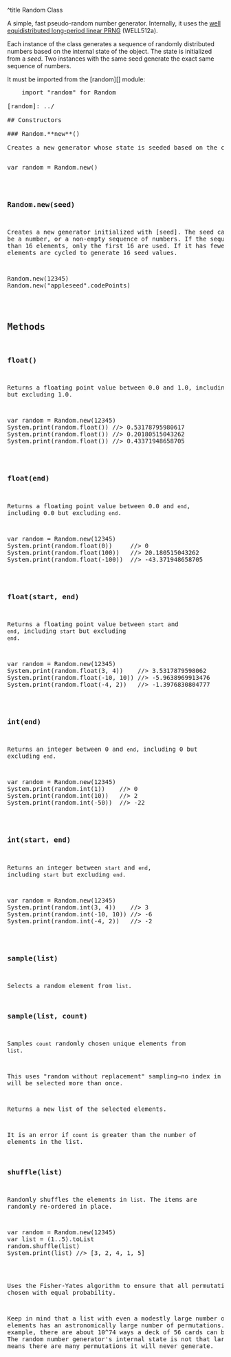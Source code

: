 ^title Random Class

A simple, fast pseudo-random number generator. Internally, it uses the [well
equidistributed long-period linear PRNG][well] (WELL512a).

[well]: https://en.wikipedia.org/wiki/Well_equidistributed_long-period_linear

Each instance of the class generates a sequence of randomly distributed numbers
based on the internal state of the object. The state is initialized from a
*seed*. Two instances with the same seed generate the exact same sequence of
numbers.


It must be imported from the [random][] module:

<pre class="snippet">
    import "random" for Random

[random]: ../

## Constructors

### Random.**new**()

Creates a new generator whose state is seeded based on the current time.

<pre class="snippet">
var random = Random.new()
</pre>

### Random.**new**(seed)

Creates a new generator initialized with [seed]. The seed can either be a
number, or a non-empty sequence of numbers. If the sequnce has more than 16
elements, only the first 16 are used. If it has fewer, the elements are cycled
to generate 16 seed values.

<pre class="snippet">
Random.new(12345)
Random.new("appleseed".codePoints)
</pre>

## Methods

### **float**()

Returns a floating point value between 0.0 and 1.0, including 0.0, but excluding
1.0.

<pre class="snippet">
var random = Random.new(12345)
System.print(random.float()) //> 0.53178795980617
System.print(random.float()) //> 0.20180515043262
System.print(random.float()) //> 0.43371948658705
</pre>

### **float**(end)

Returns a floating point value between 0.0 and `end`, including 0.0 but
excluding `end`.

<pre class="snippet">
var random = Random.new(12345)
System.print(random.float(0))     //> 0
System.print(random.float(100))   //> 20.180515043262
System.print(random.float(-100))  //> -43.371948658705
</pre>

### **float**(start, end)

Returns a floating point value between `start` and `end`, including `start` but
excluding `end`.

<pre class="snippet">
var random = Random.new(12345)
System.print(random.float(3, 4))    //> 3.5317879598062
System.print(random.float(-10, 10)) //> -5.9638969913476
System.print(random.float(-4, 2))   //> -1.3976830804777
</pre>

### **int**(end)

Returns an integer between 0 and `end`, including 0 but excluding `end`.

<pre class="snippet">
var random = Random.new(12345)
System.print(random.int(1))    //> 0
System.print(random.int(10))   //> 2
System.print(random.int(-50))  //> -22
</pre>

### **int**(start, end)

Returns an integer between `start` and `end`, including `start` but excluding
`end`.

<pre class="snippet">
var random = Random.new(12345)
System.print(random.int(3, 4))    //> 3
System.print(random.int(-10, 10)) //> -6
System.print(random.int(-4, 2))   //> -2
</pre>

### **sample**(list)

Selects a random element from `list`.

### **sample**(list, count)

Samples `count` randomly chosen unique elements from `list`.

This uses "random without replacement" sampling&mdash;no index in the list will
be selected more than once.

Returns a new list of the selected elements.

It is an error if `count` is greater than the number of elements in the list.

### **shuffle**(list)

Randomly shuffles the elements in `list`. The items are randomly re-ordered in
place.

<pre class="snippet">
var random = Random.new(12345)
var list = (1..5).toList
random.shuffle(list)
System.print(list) //> [3, 2, 4, 1, 5]
</pre>

Uses the Fisher-Yates algorithm to ensure that all permutations are chosen
with equal probability.

Keep in mind that a list with even a modestly large number of elements has an
astronomically large number of permutations. For example, there are about 10^74
ways a deck of 56 cards can be shuffled. The random number generator's internal
state is not that large, which means there are many permutations it will never
generate.
